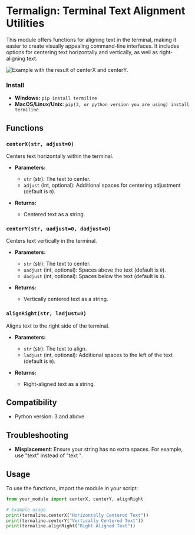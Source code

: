 # Termalign: Terminal Text Alignment Utilities

This module offers functions for aligning text in the terminal, making it easier to create visually appealing command-line interfaces. It includes options for centering text horizontally and vertically, as well as right-aligning text.

![Example with the result of centerX and centerY.](https://i.imgur.com/3WyP906_d.webp?maxwidth=1520&fidelity=grand)

### Install

- **Windows:** ```pip install termiline```
- **MacOS/Linux/Unix:** ```pip(3, or python version you are using) install termiline```

## Functions

### `centerX(str, adjust=0)`

Centers text horizontally within the terminal.

- **Parameters:**
  - `str` (str): The text to center.
  - `adjust` (int, optional): Additional spaces for centering adjustment (default is `0`).

- **Returns:** 
  - Centered text as a string.

### `centerY(str, uadjust=0, dadjust=0)`

Centers text vertically in the terminal.

- **Parameters:**
  - `str` (str): The text to center.
  - `uadjust` (int, optional): Spaces above the text (default is `0`).
  - `dadjust` (int, optional): Spaces below the text (default is `0`).

- **Returns:** 
  - Vertically centered text as a string.

### `alignRight(str, ladjust=0)`

Aligns text to the right side of the terminal.

- **Parameters:**
  - `str` (str): The text to align.
  - `ladjust` (int, optional): Additional spaces to the left of the text (default is `0`).

- **Returns:** 
  - Right-aligned text as a string.

## Compatibility

- Python version: 3 and above.

## Troubleshooting

- **Misplacement**: Ensure your string has no extra spaces. For example, use "text" instead of "text     ".

## Usage

To use the functions, import the module in your script:

```python
from your_module import centerX, centerY, alignRight

# Example usage
print(termaline.centerX("Horizontally Centered Text"))
print(termaline.centerY("Vertically Centered Text"))
print(termaline.alignRight("Right Aligned Text"))

